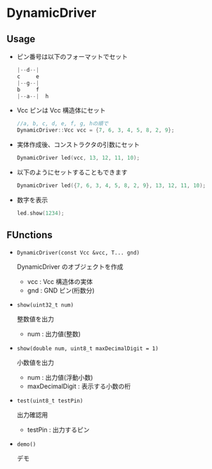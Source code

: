 # DynamicDriver

## Usage

- ピン番号は以下のフォーマットでセット

  ```cpp
  |--d--|
  c     e
  |--g--|
  b     f
  |--a--|  h
  ```

- Vcc ピンは Vcc 構造体にセット

  ```cpp
  //a, b, c, d, e, f, g, hの順で
  DynamicDriver::Vcc vcc = {7, 6, 3, 4, 5, 8, 2, 9};
  ```

- 実体作成後、コンストラクタの引数にセット

  ```cpp
  DynamicDriver led(vcc, 13, 12, 11, 10);
  ```

- 以下のようにセットすることもできます

  ```cpp
  DynamicDriver led({7, 6, 3, 4, 5, 8, 2, 9}, 13, 12, 11, 10);
  ```

- 数字を表示

  ```cpp
  led.show(1234);
  ```

## FUnctions

- `DynamicDriver(const Vcc &vcc, T... gnd)`

  DynamicDriver のオブジェクトを作成

  - vcc : Vcc 構造体の実体
  - gnd : GND ピン(桁数分)

- `show(uint32_t num)`

  整数値を出力

  - num : 出力値(整数)

- `show(double num, uint8_t maxDecimalDigit = 1)`

  小数値を出力

  - num : 出力値(浮動小数)
  - maxDecimalDigit : 表示する小数の桁

- `test(uint8_t testPin)`

  出力確認用

  - testPin : 出力するピン

- `demo()`

  デモ
